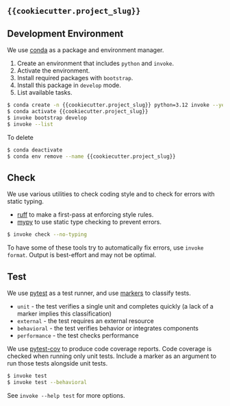## `{{cookiecutter.project_slug}}`

## Development Environment

We use [conda](https://conda.io/) as a package and environment manager.

1. Create an environment that includes `python` and `invoke`.
2. Activate the environment.
3. Install required packages with `bootstrap`.
4. Install this package in `develop` mode.
5. List available tasks.

```sh
$ conda create -n {{cookiecutter.project_slug}} python=3.12 invoke --yes
$ conda activate {{cookiecutter.project_slug}}
$ invoke bootstrap develop
$ invoke --list
```

To delete

```sh
$ conda deactivate
$ conda env remove --name {{cookiecutter.project_slug}}
```

## Check

We use various utilities to check coding style and to check for errors with static typing.

* [ruff](https://docs.astral.sh/ruff/) to make a first-pass at enforcing style rules.
* [mypy](http://www.mypy-lang.org/) to use static type checking to prevent errors.

```sh
$ invoke check --no-typing
```

To have some of these tools try to automatically fix errors, use `invoke format`. Output is best-effort and may not be
optimal.

## Test

We use [pytest](https://pytest.org/) as a test runner, and use [markers](https://docs.pytest.org/en/latest/mark.html) to
classify tests.

* `unit` - the test verifies a single unit and completes quickly (a lack of a marker implies this classification)
* `external` - the test requires an external resource
* `behavioral` - the test verifies behavior or integrates components
* `performance` - the test checks performance

We use [pytest-cov](https://pytest-cov.readthedocs.io/en/latest/) to produce code coverage reports. Code coverage is
checked when running only unit tests. Include a marker as an argument to run those tests alongside unit tests.

```sh
$ invoke test
$ invoke test --behavioral
```

See `invoke --help test` for more options.
